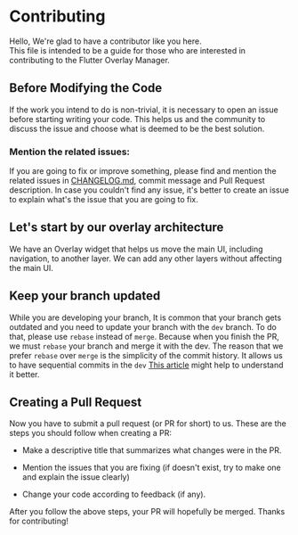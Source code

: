 # Contributing

Hello, We're glad to have a contributor like you here.  
This file is intended to be a guide for those who are interested in contributing to the Flutter Overlay Manager.

## Before Modifying the Code

If the work you intend to do is non-trivial, it is necessary to open
an issue before starting writing your code. This helps us and the
community to discuss the issue and choose what is deemed to be the
best solution.

### Mention the related issues:
If you are going to fix or improve something, please find and mention the related issues in [CHANGELOG.md](#changelog), commit message and Pull Request description.
In case you couldn't find any issue, it's better to create an issue to explain what's the issue that you are going to fix.

## Let's start by our overlay architecture

We have an Overlay widget that helps us move the main UI, including navigation, to another layer. We can add any other layers without affecting the main UI.


## Keep your branch updated

While you are developing your branch, It is common that your branch gets outdated and you need to update your branch with the `dev` branch.
To do that, please use `rebase` instead of `merge`. Because when you finish the PR, we must `rebase` your branch and merge it with the dev.
The reason that we prefer `rebase` over `merge` is the simplicity of the commit history. It allows us to have sequential commits in the `dev`
[This article](https://www.atlassian.com/git/tutorials/merging-vs-rebasing) might help to understand it better.


## Creating a Pull Request

Now you have to
submit a pull request (or PR for short) to us. These are the steps you should
follow when creating a PR:
 
- Make a descriptive title that summarizes what changes were in the PR.

- Mention the issues that you are fixing (if doesn't exist, try to make one and explain the issue clearly)

- Change your code according to feedback (if any).

After you follow the above steps, your PR will hopefully be merged. Thanks for
contributing!